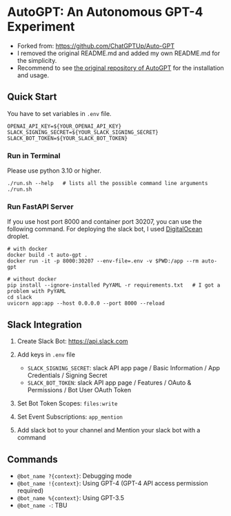# AutoGPT: An Autonomous GPT-4 Experiment

- Forked from: https://github.com/ChatGPTUp/Auto-GPT
- I removed the original README.md and added my own README.md for the simplicity.
- Recommend to see [the original repository of AutoGPT](https://github.com/Significant-Gravitas/Auto-GPT) for the installation and usage.

## Quick Start

You have to set variables in `.env` file.

```shell
OPENAI_API_KEY=${YOUR_OPENAI_API_KEY}
SLACK_SIGNING_SECRET=${YOUR_SLACK_SIGNING_SECRET}
SLACK_BOT_TOKEN=${YOUR_SLACK_BOT_TOKEN}
```

### Run in Terminal

Please use python 3.10 or higher.

```shell
./run.sh --help   # lists all the possible command line arguments
./run.sh 
```

### Run FastAPI Server

If you use host port 8000 and container port 30207, you can use the following command. For deploying the slack bot, I used [DigitalOcean](https://cloud.digitalocean.com) droplet.

```shell
# with docker
docker build -t auto-gpt .
docker run -it -p 8000:30207 --env-file=.env -v $PWD:/app --rm auto-gpt
```

```shell
# without docker
pip install --ignore-installed PyYAML -r requirements.txt   # I got a problem with PyYAML
cd slack
uvicorn app:app --host 0.0.0.0 --port 8000 --reload
```

## Slack Integration

1. Create Slack Bot: https://api.slack.com
2. Add keys in `.env` file
   - `SLACK_SIGNING_SECRET`: slack API app page / Basic Information / App Credentials / Signing Secret
   - `SLACK_BOT_TOKEN`: slack API app page / Features / OAuto & Permissions / Bot User OAuth Token

3. Set Bot Token Scopes: `files:write` 
4. Set Event Subscriptions: `app_mention`
5. Add slack bot to your channel and Mention your slack bot with a command

## Commands

- `@bot_name ?{context}`: Debugging mode
- `@bot_name !{context}`: Using GPT-4 (GPT-4 API access permission required)
- `@bot_name %{context}`: Using GPT-3.5 
- `@bot_name -`: TBU
